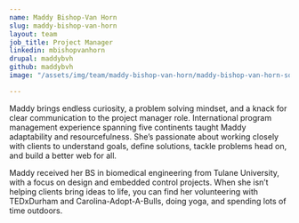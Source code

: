 ```yaml
---
name: Maddy Bishop-Van Horn
slug: maddy-bishop-van-horn
layout: team
job_title: Project Manager
linkedin: mbishopvanhorn
drupal: maddybvh
github: maddybvh
image: "/assets/img/team/maddy-bishop-van-horn/maddy-bishop-van-horn-square-outside.jpg"

---
```


Maddy brings endless curiosity, a problem solving mindset, and a knack for clear communication to the project manager role. International program management experience spanning five continents taught Maddy adaptability and resourcefulness. She’s passionate about working closely with clients to understand goals, define solutions, tackle problems head on, and build a better web for all.

Maddy received her BS in biomedical engineering from Tulane University, with a focus on design and embedded control projects. When she isn’t helping clients bring ideas to life, you can find her volunteering with TEDxDurham and Carolina-Adopt-A-Bulls, doing yoga, and spending lots of time outdoors.